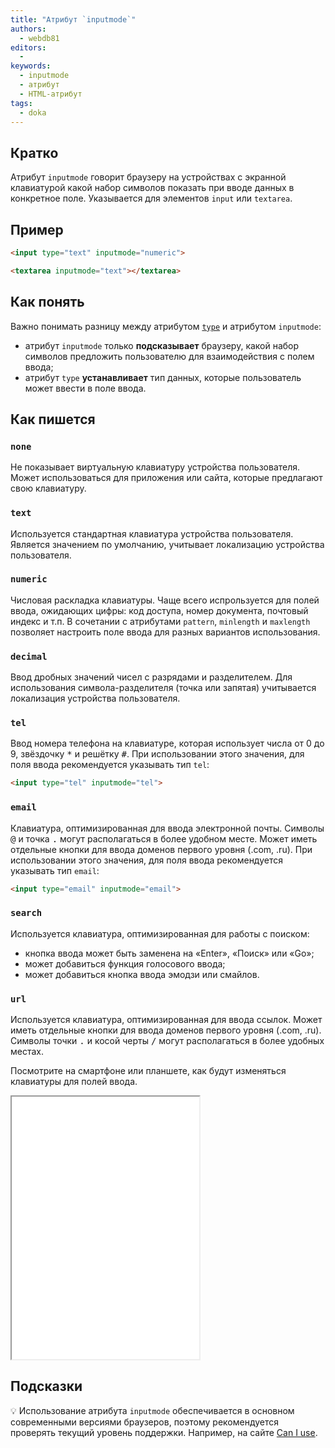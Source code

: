 ```yaml
---
title: "Атрибут `inputmode`"
authors:
  - webdb81
editors:
  -
keywords:
  - inputmode
  - атрибут
  - HTML-атрибут
tags:
  - doka
---
```


## Кратко

Атрибут `inputmode` говорит браузеру на устройствах с экранной клавиатурой какой набор символов показать при вводе данных в конкретное поле. Указывается для элементов `input` или `textarea`.

## Пример
```html
<input type="text" inputmode="numeric">

<textarea inputmode="text"></textarea>
```

## Как понять

Важно понимать разницу между атрибутом [`type`](/html/input/#type) и атрибутом `inputmode`:
- атрибут `inputmode` только **подсказывает**  браузеру, какой набор символов предложить пользователю для взаимодействия с полем ввода;
- атрибут `type` **устанавливает** тип данных, которые пользователь может ввести в поле ввода.

## Как пишется
### `none`
Не показывает виртуальную клавиатуру устройства пользователя. Может использоваться для приложения или сайта, которые предлагают свою клавиатуру.

### `text`
Используется стандартная клавиатура устройства пользователя. Является значением по умолчанию, учитывает локализацию устройства пользователя.

### `numeric`
Числовая раскладка клавиатуры. Чаще всего испрользуется для полей ввода, ожидающих цифры: код доступа, номер документа, почтовый индекс и т.п.
В сочетании с атрибутами `pattern`, `minlength` и `maxlength` позволяет настроить поле ввода для разных вариантов использования.

### `decimal`
Ввод дробных значений чисел с разрядами и разделителем. Для использования символа-разделителя (точка или запятая) учитывается локализация устройства пользователя.

### `tel`
Ввод номера телефона на клавиатуре, которая использует числа от 0 до 9, звёздочку <kbd>*</kbd> и решётку <kbd>#</kbd>.
При использовании этого значения, для поля ввода рекомендуется указывать тип `tel`:
```html
<input type="tel" inputmode="tel">
```

### `email`
Клавиатура, оптимизированная для ввода электронной почты. Символы <kbd>@</kbd> и точка <kbd>.</kbd> могут располагаться в более удобном месте. Может иметь отдельные кнопки для ввода доменов первого уровня (.com, .ru).
При использовании этого значения, для поля ввода рекомендуется указывать тип `email`:
```html
<input type="email" inputmode="email">
```

### `search`
Используется клавиатура, оптимизированная для работы с поиском:
- кнопка ввода может быть заменена на «Enter», «Поиск» или «Go»;
- может добавиться функция голосового ввода;
- может добавиться кнопка ввода эмодзи или смайлов.

### `url`
Используется клавиатура, оптимизированная для ввода ссылок. Может иметь отдельные кнопки для ввода доменов первого уровня (.com, .ru). Символы точки <kbd>.</kbd> и косой черты <kbd>/</kbd> могут располагаться в более удобных местах.

Посмотрите на смартфоне или планшете, как будут изменяться клавиатуры для полей ввода.
<iframe title="Атрибут inputmode" src="demos/basic/" height="420"></iframe>

## Подсказки

💡 Использование атрибута `inputmode` обеспечивается в основном современными версиями браузеров, поэтому рекомендуется проверять текущий уровень поддержки. Например, на сайте [Can I use](https://caniuse.com/input-inputmode).
